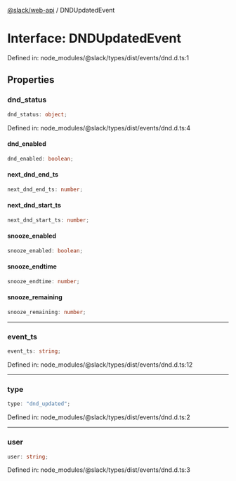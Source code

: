 [@slack/web-api](../index.md) / DNDUpdatedEvent

# Interface: DNDUpdatedEvent

Defined in: node\_modules/@slack/types/dist/events/dnd.d.ts:1

## Properties

### dnd\_status

```ts
dnd_status: object;
```

Defined in: node\_modules/@slack/types/dist/events/dnd.d.ts:4

#### dnd\_enabled

```ts
dnd_enabled: boolean;
```

#### next\_dnd\_end\_ts

```ts
next_dnd_end_ts: number;
```

#### next\_dnd\_start\_ts

```ts
next_dnd_start_ts: number;
```

#### snooze\_enabled

```ts
snooze_enabled: boolean;
```

#### snooze\_endtime

```ts
snooze_endtime: number;
```

#### snooze\_remaining

```ts
snooze_remaining: number;
```

***

### event\_ts

```ts
event_ts: string;
```

Defined in: node\_modules/@slack/types/dist/events/dnd.d.ts:12

***

### type

```ts
type: "dnd_updated";
```

Defined in: node\_modules/@slack/types/dist/events/dnd.d.ts:2

***

### user

```ts
user: string;
```

Defined in: node\_modules/@slack/types/dist/events/dnd.d.ts:3
